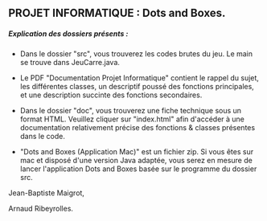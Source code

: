 ## PROJET INFORMATIQUE :  Dots and Boxes.

##### Explication des dossiers présents :

* Dans le dossier "src", vous trouverez les codes brutes du jeu. Le main se trouve dans JeuCarre.java.

* Le PDF "Documentation Projet Informatique" contient le rappel du sujet, les différentes classes, un descriptif poussé des fonctions principales, et une description succinte des fonctions secondaires.

* Dans le dossier "doc", vous trouverez une fiche technique sous un format HTML. Veuillez cliquer sur "index.html" afin d'accéder à une documentation relativement précise des fonctions & classes présentes dans le code.

* "Dots and Boxes (Application Mac)" est un fichier zip. Si vous êtes sur mac et disposé d'une version Java adaptée, vous serez en mesure de lancer l'application Dots and Boxes basée sur le programme du dossier src.

Jean-Baptiste Maigrot,

Arnaud Ribeyrolles.
